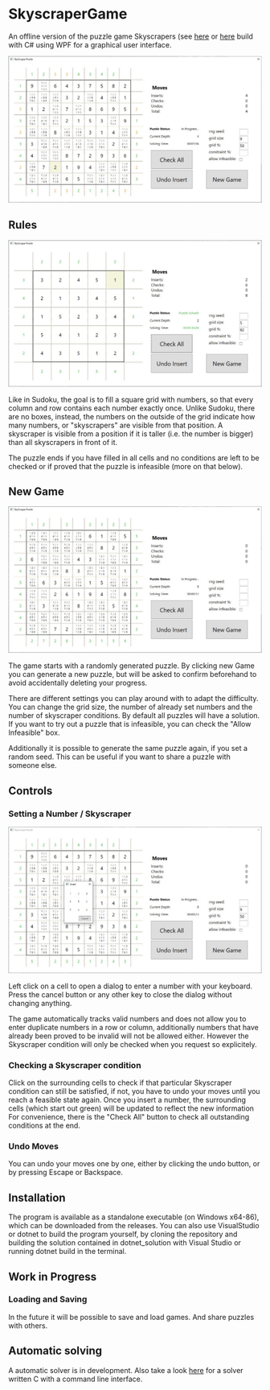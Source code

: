 # SkyscraperGame

An offline version of the puzzle game Skyscrapers (see [here](https://www.puzzle-skyscrapers.com/) or [here](https://www.brainbashers.com/skyscrapers.asp) build with C# using WPF for a graphical user interface.

![NewGame](images/InProgress.JPG)


## Rules
![NewGame](images/FinishedPuzzle.JPG)

Like in Sudoku, the goal is to fill a square grid with numbers, so that every column and row contains each number exactly once.
Unlike Sudoku, there are no boxes, instead, the numbers on the outside of the grid indicate how many numbers, or "skyscrapers" are visible from that position.
A skyscraper is visible from a position if it is taller (i.e. the number is bigger) than all skyscrapers in front of it.

The puzzle ends if you have filled in all cells and no conditions are left to be checked or if proved that the puzzle is infeasible (more on that below).

## New Game
![NewGame](images/NewGame.JPG)

The game starts with a randomly generated puzzle.
By clicking new Game you can generate a new puzzle, but will be asked to confirm beforehand to avoid accidentally deleting your progress.

There are different settings you can play around with to adapt the difficulty.
You can change the grid size, the number of already set numbers and the number of skyscraper conditions.
By default all puzzles will have a solution. If you want to try out a puzzle that is infeasible, you can check the "Allow Infeasible" box.

Additionally it is possible to generate the same puzzle again, if you set a random seed. This can be useful if you want to share a puzzle with someone else.

## Controls

### Setting a Number / Skyscraper
![NewGame](images/CellDialog.JPG)

Left click on a cell to open a dialog to enter a number with your keyboard.
Press the cancel button or any other key to close the dialog without changing anything.

The game automatically tracks valid numbers and does not allow you to enter duplicate numbers in a row or column,
additionally numbers that have already been proved to be invalid will not be allowed either.
However the Skyscraper condition will only be checked when you request so explicitely.

### Checking a Skyscraper condition
Click on the surrounding cells to check if that particular Skyscraper condition can still be satisfied, if not,
you have to undo your moves until you reach a feasible state again.
Once you insert a number, the surrounding cells (which start out green) will be updated to reflect the new information
For convenience, there is the "Check All" button to check all outstanding conditions at the end.

### Undo Moves
You can undo your moves one by one, either by clicking the undo button, or by pressing Escape or Backspace.

## Installation

The program is available as a standalone executable (on Windows x64-86), which can be downloaded from the releases.
You can also use VisualStudio or dotnet to build the program yourself, by cloning the repository and building the solution contained in dotnet_solution with Visual Studio or running dotnet build in the terminal.

## Work in Progress

### Loading and Saving

In the future it will be possible to save and load games. And share puzzles with others.

## Automatic solving

A automatic solver is in development. Also take a look [here](https://github.com/TonyCongqianWang/42HeilbronnCPiscine/tree/main/SkyscraperSolver) for a solver written C with a command line interface.